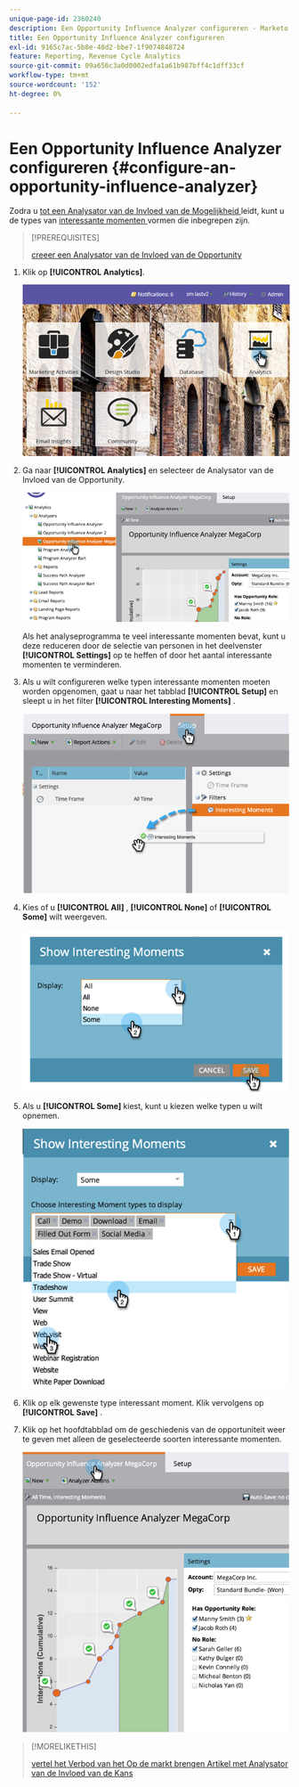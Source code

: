 ```yaml
---
unique-page-id: 2360240
description: Een Opportunity Influence Analyzer configureren - Marketo Docs - Productdocumentatie
title: Een Opportunity Influence Analyzer configureren
exl-id: 9165c7ac-5b8e-48d2-bbe7-1f9074848724
feature: Reporting, Revenue Cycle Analytics
source-git-commit: 09a656c3a0d0002edfa1a61b987bff4c1dff33cf
workflow-type: tm+mt
source-wordcount: '152'
ht-degree: 0%

---
```


# Een Opportunity Influence Analyzer configureren {#configure-an-opportunity-influence-analyzer}

Zodra u [ tot een Analysator van de Invloed van de Mogelijkheid ](/help/marketo/product-docs/reporting/revenue-cycle-analytics/opportunity-influence-analyzer/create-an-opportunity-influence-analyzer.md) leidt, kunt u de types van [ interessante momenten ](/help/marketo/product-docs/marketo-sales-insight/msi-for-salesforce/features/tabs-in-the-msi-panel/interesting-moments/interesting-moments-overview.md) vormen die inbegrepen zijn.

>[!PREREQUISITES]
>
>[ creeer een Analysator van de Invloed van de Opportunity ](/help/marketo/product-docs/reporting/revenue-cycle-analytics/opportunity-influence-analyzer/create-an-opportunity-influence-analyzer.md)

1. Klik op **[!UICONTROL Analytics]**.

   ![](assets/login-to-analytics.png)

1. Ga naar **[!UICONTROL Analytics]** en selecteer de Analysator van de Invloed van de Opportunity.

   ![](assets/image2014-9-17-12-3a28-3a33.png)

   Als het analyseprogramma te veel interessante momenten bevat, kunt u deze reduceren door de selectie van personen in het deelvenster **[!UICONTROL Settings]** op te heffen of door het aantal interessante momenten te verminderen.

1. Als u wilt configureren welke typen interessante momenten moeten worden opgenomen, gaat u naar het tabblad **[!UICONTROL Setup]** en sleept u in het filter **[!UICONTROL Interesting Moments]** .

   ![](assets/image2014-9-17-12-3a29-3a10.png)

1. Kies of u **[!UICONTROL All]** , **[!UICONTROL None]** of **[!UICONTROL Some]** wilt weergeven.

   ![](assets/image2014-9-17-12-3a29-3a18.png)

1. Als u **[!UICONTROL Some]** kiest, kunt u kiezen welke typen u wilt opnemen.

   ![](assets/image2014-9-17-12-3a29-3a39.png)

1. Klik op elk gewenste type interessant moment. Klik vervolgens op **[!UICONTROL Save]** .

1. Klik op het hoofdtabblad om de geschiedenis van de opportuniteit weer te geven met alleen de geselecteerde soorten interessante momenten.

   ![](assets/image2014-9-17-12-3a29-3a58.png)

>[!MORELIKETHIS]
>
>[ vertel het Verbod van het Op de markt brengen Artikel met Analysator van de Invloed van de Kans ](/help/marketo/product-docs/reporting/revenue-cycle-analytics/opportunity-influence-analyzer/tell-the-marketing-story-with-an-opportunity-influence-analyzer.md)
